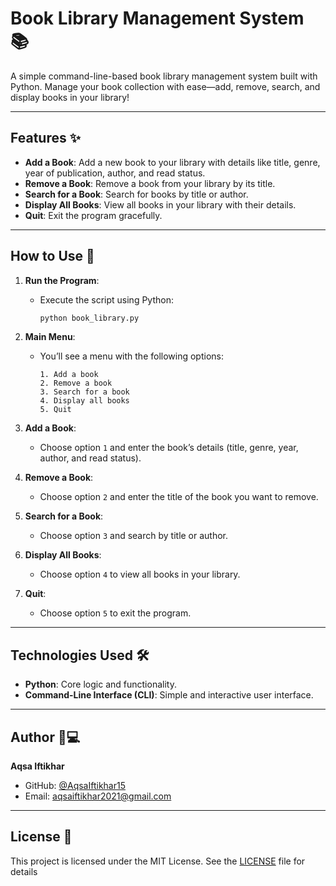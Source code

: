 # Book Library Management System 📚

A simple command-line-based book library management system built with Python. Manage your book collection with ease—add, remove, search, and display books in your library!

---

## Features ✨

- **Add a Book**: Add a new book to your library with details like title, genre, year of publication, author, and read status.
- **Remove a Book**: Remove a book from your library by its title.
- **Search for a Book**: Search for books by title or author.
- **Display All Books**: View all books in your library with their details.
- **Quit**: Exit the program gracefully.

---

## How to Use 🚀

1. **Run the Program**:
   - Execute the script using Python:
     ```bash
     python book_library.py
     ```

2. **Main Menu**:
   - You’ll see a menu with the following options:
     ```
     1. Add a book
     2. Remove a book
     3. Search for a book
     4. Display all books
     5. Quit
     ```

3. **Add a Book**:
   - Choose option `1` and enter the book’s details (title, genre, year, author, and read status).

4. **Remove a Book**:
   - Choose option `2` and enter the title of the book you want to remove.

5. **Search for a Book**:
   - Choose option `3` and search by title or author.

6. **Display All Books**:
   - Choose option `4` to view all books in your library.

7. **Quit**:
   - Choose option `5` to exit the program.

---

## Technologies Used 🛠️

- **Python**: Core logic and functionality.
- **Command-Line Interface (CLI)**: Simple and interactive user interface.

---
## Author 👩💻

**Aqsa Iftikhar**  
- GitHub: [@AqsaIftikhar15](https://github.com/AqsaIftihar15)  
- Email: aqsaiftikhar2021@gmail.com  

---

## License 📄

This project is licensed under the MIT License. See the [LICENSE](LICENSE) file for details
